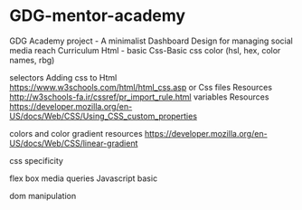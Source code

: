 # GDG-mentor-academy
GDG Academy project - A minimalist Dashboard Design for managing social media reach
Curriculum
Html - basic
Css-Basic
css color (hsl, hex, color names, rbg)

selectors
Adding css to Html 
https://www.w3schools.com/html/html_css.asp
or Css files
Resources
http://w3schools-fa.ir/cssref/pr_import_rule.html
variables 
Resources 
https://developer.mozilla.org/en-US/docs/Web/CSS/Using_CSS_custom_properties

colors and color gradient
resources
https://developer.mozilla.org/en-US/docs/Web/CSS/linear-gradient
 
 css specificity
 
flex box
media queries
Javascript basic

dom manipulation

